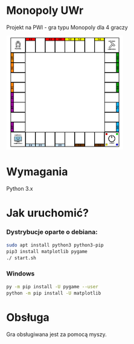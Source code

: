 # Monopoly UWr
Projekt na PWI - gra typu Monopoly dla 4 graczy

<img src ='man/board_small.png'>

# Wymagania
Python 3.x

# Jak uruchomić?
### Dystrybucje oparte o debiana:

```sh
sudo apt install python3 python3-pip
pip3 install matplotlib pygame
./ start.sh
```

### Windows

```sh
py -m pip install -U pygame --user
python -m pip install -U matplotlib
```


# Obsługa
Gra obsługiwana jest za pomocą myszy.
